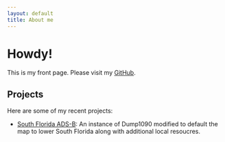 ```yaml
---
layout: default
title: About me
---
```


# Howdy!

This is my front page. Please visit my [GitHub](https://github.com/Chillwave).


## Projects

Here are some of my recent projects:

- [South Florida ADS-B](http://valdi-via.com:35565/): An instance of Dump1090 modified to default the map to lower South Florida along with additional local resoucres.
